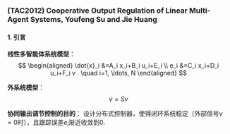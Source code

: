 ### (TAC2012) Cooperative Output Regulation of Linear Multi-Agent Systems, Youfeng Su and Jie Huang

#### 1. 引言
**线性多智能体系统模型**：
$$
\begin{aligned}
\dot{x}_i &=A_i x_i+B_i u_i+E_i \\
e_i &=C_i x_i+D_i u_i+F_i v . \quad i=1, \ldots, N
\end{aligned}
$$

**外系统模型**：$$\dot{v}=Sv$$

**协同输出调节控制的目的**： 设计分布式控制器，使得闭环系统稳定（外部信号$v=0$时），且跟踪误差$e_i$渐近收敛到0.

